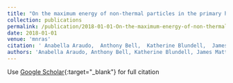 ```yaml
---
title: "On the maximum energy of non-thermal particles in the primary hotspot of Cygnus A"
collection: publications
permalink: /publication/2018-01-01-On-the-maximum-energy-of-non-thermal-particles-in-the-primary-hotspot-of-Cygnus-A
date: 2018-01-01
venue: 'mnras'
citation: ' Anabella Araudo,  Anthony Bell,  Katherine Blundell,  James Matthews, &quot;On the maximum energy of non-thermal particles in the primary hotspot of Cygnus A.&quot; mnras, 2018.'
authors: 'Anabella Araudo, Anthony Bell, Katherine Blundell, James Matthews, '
---
```

Use [Google Scholar](https://scholar.google.com/scholar?q=On+the+maximum+energy+of+non+thermal+particles+in+the+primary+hotspot+of+Cygnus+A){:target="_blank"} for full citation